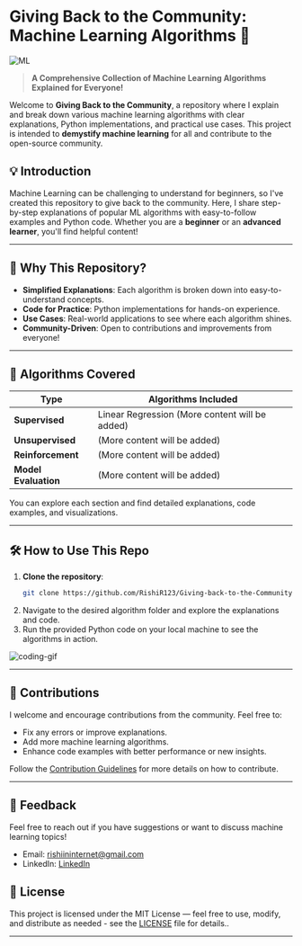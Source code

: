 # Giving Back to the Community: Machine Learning Algorithms 🚀

![ML](https://c.tenor.com/PpxtdVCW8KIAAAAC/tenor.gif)

> **A Comprehensive Collection of Machine Learning Algorithms Explained for Everyone!**

Welcome to **Giving Back to the Community**, a repository where I explain and break down various machine learning algorithms with clear explanations, Python implementations, and practical use cases. This project is intended to **demystify machine learning** for all and contribute to the open-source community.


## 💡 Introduction

Machine Learning can be challenging to understand for beginners, so I've created this repository to give back to the community. Here, I share step-by-step explanations of popular ML algorithms with easy-to-follow examples and Python code. Whether you are a **beginner** or an **advanced learner**, you'll find helpful content!

---

## 🎯 Why This Repository?

- **Simplified Explanations**: Each algorithm is broken down into easy-to-understand concepts.
- **Code for Practice**: Python implementations for hands-on experience.
- **Use Cases**: Real-world applications to see where each algorithm shines.
- **Community-Driven**: Open to contributions and improvements from everyone!

---

## 🧠 Algorithms Covered

| Type               | Algorithms Included                                                 |
|--------------------|---------------------------------------------------------------------|
| **Supervised**      | Linear Regression (More content will be added)   |
| **Unsupervised**    |  (More content will be added)              |
| **Reinforcement**   |  (More content will be added)                              |
| **Model Evaluation**|  (More content will be added)       |

You can explore each section and find detailed explanations, code examples, and visualizations.

---

## 🛠 How to Use This Repo

1. **Clone the repository**:
    ```bash
    git clone https://github.com/RishiR123/Giving-back-to-the-Community-.git
    ```
2. Navigate to the desired algorithm folder and explore the explanations and code.
3. Run the provided Python code on your local machine to see the algorithms in action.

![coding-gif](https://c.tenor.com/I7tGQJsBbacAAAAC/tenor.gif)

---

## 🤝 Contributions

I welcome and encourage contributions from the community. Feel free to:

- Fix any errors or improve explanations.
- Add more machine learning algorithms.
- Enhance code examples with better performance or new insights.

Follow the [Contribution Guidelines](CONTRIBUTING.md) for more details on how to contribute.

---

## 📝 Feedback

Feel free to reach out if you have suggestions or want to discuss machine learning topics!

- Email: rishiininternet@gmail.com
- LinkedIn: [LinkedIn](https://linkedin.com/in/rishi-ravikumar)

## 📝 License
This project is licensed under the MIT License — feel free to use, modify, and distribute as needed - see the [LICENSE](LICENSE) file for details..

---

